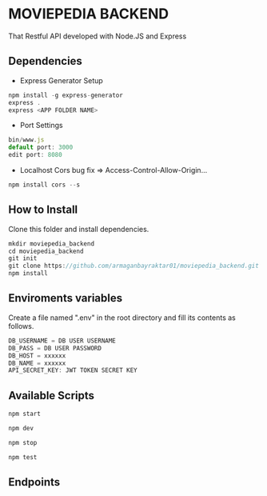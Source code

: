 # MOVIEPEDIA BACKEND 

That Restful API developed with Node.JS and Express

## Dependencies

*  Express Generator Setup
```jsx
npm install -g express-generator
express .
express <APP FOLDER NAME>

```

*  Port Settings
```jsx
bin/www.js
default port: 3000
edit port: 8080
```

* Localhost Cors bug fix => Access-Control-Allow-Origin...
```jsx
npm install cors --s
```

## How to Install
Clone this folder and install dependencies.

```jsx
mkdir moviepedia_backend
cd moviepedia_backend
git init
git clone https://github.com/armaganbayraktar01/moviepedia_backend.git
npm install
```

## Enviroments variables
Create a file named ".env" in the root directory and fill its contents as follows.

```jsx
DB_USERNAME = DB USER USERNAME
DB_PASS = DB USER PASSWORD
DB_HOST = xxxxxx
DB_NAME = xxxxxx
API_SECRET_KEY: JWT TOKEN SECRET KEY
```

## Available Scripts

```jsx
npm start
```

```jsx
npm dev
```

```jsx
npm stop
```

```jsx
npm test
```

## Endpoints






